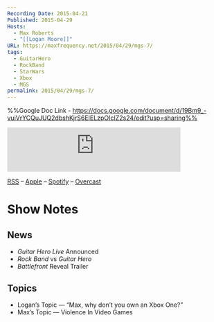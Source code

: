 ```yaml
---
Recording Date: 2015-04-21
Published: 2015-04-29
Hosts:
  - Max Roberts
  - "[[Logan Moore]]"
URL: https://maxfrequency.net/2015/04/29/mgs-7/
tags:
  - GuitarHero
  - RockBand
  - StarWars
  - Xbox
  - MGS
permalink: 2015/04/29/mgs-7/
---
```

%%Google Doc Link - https://docs.google.com/document/d/19Bm9_-vuiVrYCQuJUQ2dbshKjrS6EIELzpOIcIZ2s24/edit?usp=sharing%%

<iframe src="https://podcasters.spotify.com/pod/show/millennialgamingspeak/embed/episodes/Episode-7-Guitar-Hero-Live-and-Battlefront-Gameplay-e1adn56/a-a6tsopf" height="102px" width="400px" frameborder="0" scrolling="no"></iframe>

[RSS](https://anchor.fm/s/74aa3858/podcast/rss) – [Apple](https://podcasts.apple.com/us/podcast/episode-3-gdc-wrap-up/id1000915981?i=1000542222515) – [Spotify](https://open.spotify.com/episode/7wePXT4Bt22LWifVLx3n8y) – [Overcast](https://overcast.fm/+EtIgeWxEU)
# Show Notes

## News

- *Guitar Hero Live* Announced
- *Rock Band* vs *Guitar Hero*
- *Battlefront* Reveal Trailer

## Topics

- Logan’s Topic — “Max, why don’t you own an Xbox One?”
- Max’s Topic — Violence In Video Games